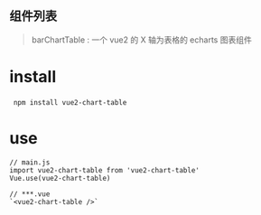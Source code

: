 ## 组件列表

> barChartTable : 一个 vue2 的 X 轴为表格的 echarts 图表组件

# install

​` npm install vue2-chart-table ​`

# use

```
​// main.js ​
import vue2-chart-table from 'vue2-chart-table'
Vue.use(vue2-chart-table)
```
```
// ***.vue
`<vue2-chart-table />`
```
